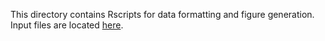 This directory contains Rscripts for data formatting and figure generation. Input files are located [here](../amplicons).
